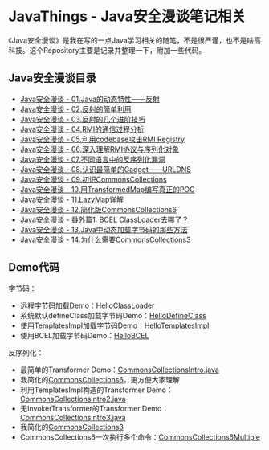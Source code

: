 # JavaThings - Java安全漫谈笔记相关

《Java安全漫谈》是我在写的一点Java学习相关的随笔，不是很严谨，也不是啥高科技。这个Repository主要是记录并整理一下，附加一些代码。

## Java安全漫谈目录

- [Java安全漫谈 - 01.Java的动态特性——反射](https://t.zsxq.com/iyJiAMJ)
- [Java安全漫谈 - 02.反射的简单利用](https://t.zsxq.com/iIa2B2j)
- [Java安全漫谈 - 03.反射的几个进阶技巧](https://t.zsxq.com/MNRbayr)
- [Java安全漫谈 - 04.RMI的通信过程分析](https://t.zsxq.com/FMJiUrV)
- [Java安全漫谈 - 05.利用codebase攻击RMI Registry](https://t.zsxq.com/BuFy3zF)
- [Java安全漫谈 - 06.深入理解RMI协议与序列化对象](https://t.zsxq.com/vZjaiuR)
- [Java安全漫谈 - 07.不同语言中的反序列化漏洞](https://t.zsxq.com/NF2NfQf)
- [Java安全漫谈 - 08.认识最简单的Gadget——URLDNS](https://t.zsxq.com/ieMZBQj)
- [Java安全漫谈 - 09.初识CommonsCollections](https://t.zsxq.com/BmIIAy3)
- [Java安全漫谈 - 10.用TransformedMap编写真正的POC](https://t.zsxq.com/ZNZrJMZ)
- [Java安全漫谈 - 11.LazyMap详解](https://t.zsxq.com/FufUf2B)
- [Java安全漫谈 - 12.简化版CommonsCollections6](https://t.zsxq.com/A2j2beE)
- [Java安全漫谈 - 番外篇1. BCEL ClassLoader去哪了？](https://www.leavesongs.com/PENETRATION/where-is-bcel-classloader.html)
- [Java安全漫谈 - 13.Java中动态加载字节码的那些方法](https://t.zsxq.com/E2VfUVB)
- [Java安全漫谈 - 14.为什么需要CommonsCollections3](https://t.zsxq.com/i6Y7QN7)

## Demo代码

字节码：

- 远程字节码加载Demo：[HelloClassLoader](general/src/main/java/com/govuln/bytes/HelloClassLoader.java)
- 系统默认defineClass加载字节码Demo：[HelloDefineClass](general/src/main/java/com/govuln/bytes/HelloDefineClass.java)
- 使用TemplatesImpl加载字节码Demo：[HelloTemplatesImpl](general/src/main/java/com/govuln/bytes/HelloTemplatesImpl.java)
- 使用BCEL加载字节码Demo：[HelloBCEL](general/src/main/java/com/govuln/bytes/HelloBCEL.java)

反序列化：

- 最简单的Transformer Demo：[CommonsCollectionsIntro.java](general/src/main/java/com/govuln/deserialization/CommonsCollectionsIntro.java)
- 我简化的[CommonsCollections6](general/src/main/java/com/govuln/deserialization/CommonsCollections6.java)，更方便大家理解
- 利用TemplatesImpl构造的Transformer Demo：[CommonsCollectionsIntro2.java](general/src/main/java/com/govuln/deserialization/CommonsCollectionsIntro2.java)
- 无InvokerTransformer的Transformer Demo：[CommonsCollectionsIntro3.java](general/src/main/java/com/govuln/deserialization/CommonsCollectionsIntro3.java)
- 我简化的[CommonsCollections3](general/src/main/java/com/govuln/deserialization/CommonsCollections3.java)
- CommonsCollections6一次执行多个命令：[CommonsCollections6Multiple](general/src/main/java/com/govuln/deserialization/CommonsCollections6Multiple.java)
